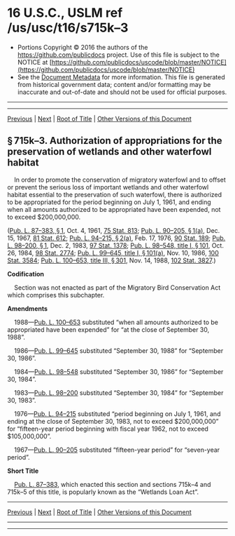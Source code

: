 ---
---

# 16 U.S.C., USLM ref /us/usc/t16/s715k–3

* Portions Copyright © 2016 the authors of the https://github.com/publicdocs project.
  Use of this file is subject to the NOTICE at [https://github.com/publicdocs/uscode/blob/master/NOTICE](https://github.com/publicdocs/uscode/blob/master/NOTICE)
* See the [Document Metadata](././../../../../..//README.md) for more information.
  This file is generated from historical government data; content and/or formatting may be inaccurate and out-of-date and should not be used for official purposes.

----------
----------

[Previous](./../../../../..//us/usc/t16/ch7/schIII/m__us_usc_t16_s715k–2.md) | [Next](./../../../../..//us/usc/t16/ch7/schIII/m__us_usc_t16_s715k–4.md) | [Root of Title](./../../../../../) | [Other Versions of this Document](https://publicdocs.github.io/go/links?ns=uslm&ref=%2Fus%2Fusc%2Ft16%2Fs715k%E2%80%933)

## § 715k–3. Authorization of appropriations for the preservation of wetlands and other waterfowl habitat

    In order to promote the conservation of migratory waterfowl and to offset or prevent the serious loss of important wetlands and other waterfowl habitat essential to the preservation of such waterfowl, there is authorized to be appropriated for the period beginning on July 1, 1961, and ending when all amounts authorized to be appropriated have been expended, not to exceed $200,000,000.

([Pub. L. 87–383, § 1][/us/pl/87/383/s1], Oct. 4, 1961, [75 Stat. 813][/us/stat/75/813]; [Pub. L. 90–205, § 1(a)][/us/pl/90/205/s1/a], Dec. 15, 1967, [81 Stat. 612][/us/stat/81/612]; [Pub. L. 94–215, § 2(a)][/us/pl/94/215/s2/a], Feb. 17, 1976, [90 Stat. 189][/us/stat/90/189]; [Pub. L. 98–200, § 1][/us/pl/98/200/s1], Dec. 2, 1983, [97 Stat. 1378][/us/stat/97/1378]; [Pub. L. 98–548, title I, § 101][/us/pl/98/548/s101], Oct. 26, 1984, [98 Stat. 2774][/us/stat/98/2774]; [Pub. L. 99–645, title I, § 101(a)][/us/pl/99/645/s101/a], Nov. 10, 1986, [100 Stat. 3584][/us/stat/100/3584]; [Pub. L. 100–653, title III, § 301][/us/pl/100/653/s301], Nov. 14, 1988, [102 Stat. 3827][/us/stat/102/3827].)

 __Codification__ 

    Section was not enacted as part of the Migratory Bird Conservation Act which comprises this subchapter.

 __Amendments__ 

    1988—[Pub. L. 100–653][/us/pl/100/653] substituted “when all amounts authorized to be appropriated have been expended” for “at the close of September 30, 1988”.

    1986—[Pub. L. 99–645][/us/pl/99/645] substituted “September 30, 1988” for “September 30, 1986”.

    1984—[Pub. L. 98–548][/us/pl/98/548] substituted “September 30, 1986” for “September 30, 1984”.

    1983—[Pub. L. 98–200][/us/pl/98/200] substituted “September 30, 1984” for “September 30, 1983”.

    1976—[Pub. L. 94–215][/us/pl/94/215] substituted “period beginning on July 1, 1961, and ending at the close of September 30, 1983, not to exceed $200,000,000” for “fifteen-year period beginning with fiscal year 1962, not to exceed $105,000,000”.

    1967—[Pub. L. 90–205][/us/pl/90/205] substituted “fifteen-year period” for “seven-year period”.

 __Short Title__ 

    [Pub. L. 87–383][/us/pl/87/383], which enacted this section and sections 715k–4 and 715k–5 of this title, is popularly known as the “Wetlands Loan Act”.

----------

[Previous](./../../../../..//us/usc/t16/ch7/schIII/m__us_usc_t16_s715k–2.md) | [Next](./../../../../..//us/usc/t16/ch7/schIII/m__us_usc_t16_s715k–4.md) | [Root of Title](./../../../../../) | [Other Versions of this Document](https://publicdocs.github.io/go/links?ns=uslm&ref=%2Fus%2Fusc%2Ft16%2Fs715k%E2%80%933)

----------
----------

[/us/pl/87/383/s1]: https://publicdocs.github.io/go/links?ns=uslm&ref=%2Fus%2Fpl%2F87%2F383%2Fs1
[/us/stat/75/813]: https://publicdocs.github.io/go/links?ns=uslm&ref=%2Fus%2Fstat%2F75%2F813
[/us/pl/90/205/s1/a]: https://publicdocs.github.io/go/links?ns=uslm&ref=%2Fus%2Fpl%2F90%2F205%2Fs1%2Fa
[/us/stat/81/612]: https://publicdocs.github.io/go/links?ns=uslm&ref=%2Fus%2Fstat%2F81%2F612
[/us/pl/94/215/s2/a]: https://publicdocs.github.io/go/links?ns=uslm&ref=%2Fus%2Fpl%2F94%2F215%2Fs2%2Fa
[/us/stat/90/189]: https://publicdocs.github.io/go/links?ns=uslm&ref=%2Fus%2Fstat%2F90%2F189
[/us/pl/98/200/s1]: https://publicdocs.github.io/go/links?ns=uslm&ref=%2Fus%2Fpl%2F98%2F200%2Fs1
[/us/stat/97/1378]: https://publicdocs.github.io/go/links?ns=uslm&ref=%2Fus%2Fstat%2F97%2F1378
[/us/pl/98/548/s101]: https://publicdocs.github.io/go/links?ns=uslm&ref=%2Fus%2Fpl%2F98%2F548%2Fs101
[/us/stat/98/2774]: https://publicdocs.github.io/go/links?ns=uslm&ref=%2Fus%2Fstat%2F98%2F2774
[/us/pl/99/645/s101/a]: https://publicdocs.github.io/go/links?ns=uslm&ref=%2Fus%2Fpl%2F99%2F645%2Fs101%2Fa
[/us/stat/100/3584]: https://publicdocs.github.io/go/links?ns=uslm&ref=%2Fus%2Fstat%2F100%2F3584
[/us/pl/100/653/s301]: https://publicdocs.github.io/go/links?ns=uslm&ref=%2Fus%2Fpl%2F100%2F653%2Fs301
[/us/stat/102/3827]: https://publicdocs.github.io/go/links?ns=uslm&ref=%2Fus%2Fstat%2F102%2F3827
[/us/pl/100/653]: https://publicdocs.github.io/go/links?ns=uslm&ref=%2Fus%2Fpl%2F100%2F653
[/us/pl/99/645]: https://publicdocs.github.io/go/links?ns=uslm&ref=%2Fus%2Fpl%2F99%2F645
[/us/pl/98/548]: https://publicdocs.github.io/go/links?ns=uslm&ref=%2Fus%2Fpl%2F98%2F548
[/us/pl/98/200]: https://publicdocs.github.io/go/links?ns=uslm&ref=%2Fus%2Fpl%2F98%2F200
[/us/pl/94/215]: https://publicdocs.github.io/go/links?ns=uslm&ref=%2Fus%2Fpl%2F94%2F215
[/us/pl/90/205]: https://publicdocs.github.io/go/links?ns=uslm&ref=%2Fus%2Fpl%2F90%2F205
[/us/pl/87/383]: https://publicdocs.github.io/go/links?ns=uslm&ref=%2Fus%2Fpl%2F87%2F383


